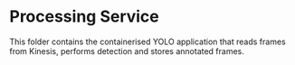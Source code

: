# Processing Service

This folder contains the containerised YOLO application that reads frames from Kinesis, performs detection and stores annotated frames.
